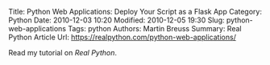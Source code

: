 Title: Python Web Applications: Deploy Your Script as a Flask App
Category: Python
Date: 2010-12-03 10:20
Modified: 2010-12-05 19:30
Slug: python-web-applications
Tags: python
Authors: Martin Breuss
Summary: Real Python Article
Url: https://realpython.com/python-web-applications/

Read my tutorial on _Real Python_.